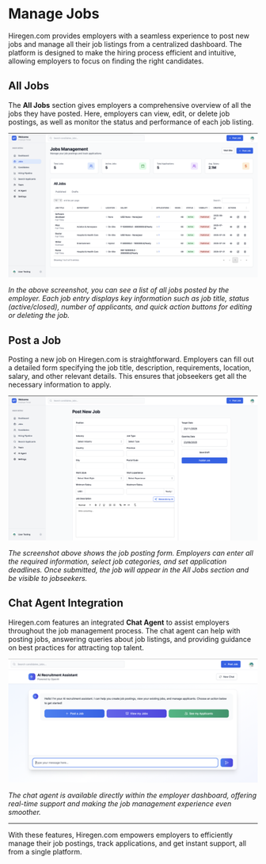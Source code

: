 # Manage Jobs

Hiregen.com provides employers with a seamless experience to post new jobs and manage all their job listings from a centralized dashboard. The platform is designed to make the hiring process efficient and intuitive, allowing employers to focus on finding the right candidates.

## All Jobs

The **All Jobs** section gives employers a comprehensive overview of all the jobs they have posted. Here, employers can view, edit, or delete job postings, as well as monitor the status and performance of each job listing.

![All Jobs Screenshot](screenshots/employer_all_jobs.png)

*In the above screenshot, you can see a list of all jobs posted by the employer. Each job entry displays key information such as job title, status (active/closed), number of applicants, and quick action buttons for editing or deleting the job.*

## Post a Job

Posting a new job on Hiregen.com is straightforward. Employers can fill out a detailed form specifying the job title, description, requirements, location, salary, and other relevant details. This ensures that jobseekers get all the necessary information to apply.

![Post Job Screenshot](screenshots/employer_post_jobs.png)

*The screenshot above shows the job posting form. Employers can enter all the required information, select job categories, and set application deadlines. Once submitted, the job will appear in the All Jobs section and be visible to jobseekers.*

## Chat Agent Integration

Hiregen.com features an integrated **Chat Agent** to assist employers throughout the job management process. The chat agent can help with posting jobs, answering queries about job listings, and providing guidance on best practices for attracting top talent.

![Chat Agent Screenshot](screenshots/employer_chat_agent.png)

*The chat agent is available directly within the employer dashboard, offering real-time support and making the job management experience even smoother.*

---

With these features, Hiregen.com empowers employers to efficiently manage their job postings, track applications, and get instant support, all from a single platform.
